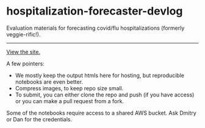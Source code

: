 # hospitalization-forecaster-devlog

Evaluation materials for forecasting covid/flu hospitalizations (formerly veggie-rific!).

---

[View the site.](https://cmu-delphi.github.io/hospitalization-forecaster-devlog/)

A few pointers:
- We mostly keep the output htmls here for hosting, but reproducible notebooks are even better.
- Compress images, to keep repo size small.
- To submit, you can either clone the repo and push (if you have access) or you can make a pull request from a fork.

Some of the notebooks require access to a shared AWS bucket. Ask Dmitry or Dan for the credentials.
